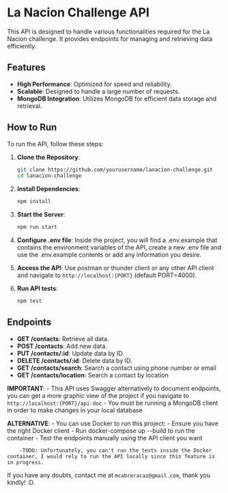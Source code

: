 # La Nacion Challenge API

This API is designed to handle various functionalities required for the La Nacion challenge. It provides endpoints for managing and retrieving data efficiently.

## Features

- **High Performance**: Optimized for speed and reliability.
- **Scalable**: Designed to handle a large number of requests.
- **MongoDB Integration**: Utilizes MongoDB for efficient data storage and retrieval.


## How to Run

To run the API, follow these steps:

1. **Clone the Repository**:
    ```bash
    git clone https://github.com/yourusername/lanacion-challenge.git
    cd lanacion-challenge
    ```

2. **Install Dependencies**:
    ```bash
    npm install
    ```

3. **Start the Server**:
    ```bash
    npm run start
    ```
4. **Configure .env file**:
    Inside the project, you will find a .env.example that contains the environment variables of the API, create a new .env file and use the .env.example contents or add any information you desire.

5. **Access the API**:
    Use postman or thunder client or any other API client and navigate to `http://localhost:{PORT}` (default PORT=4000).

6. **Run API tests**:
    ```bash
    npm test
    ```

## Endpoints

- **GET /contacts**: Retrieve all data.
- **POST /contacts**: Add new data.
- **PUT /contacts/:id**: Update data by ID.
- **DELETE /contacts/:id**: Delete data by ID.
- **GET /contacts/search**: Search a contact using phone number or email
- **GET /contacts/location**: Search a contact by location

**IMPORTANT**:
    - This API uses Swagger alternatively to document endpoints, you can get a more graphic view of the project if you navigate to `http://localhost:{PORT}/api-doc`
    - You must be running a MongoDB client in order to make changes in your local database


**ALTERNATIVE**: 
    - You can use Docker to run this project:
        - Ensure you have the right Docker client
        - Run docker-compose up --build to run the container
        - Test the endpoints manually using the API client you want

        -TODO: Unfortunately, you can't run the tests inside the Docker container, I would rely to run the API locally since this feature is in progress.

If you have any doubts, contact me at `mcabreracaz@gmail.com`, thank you kindly! :D.


